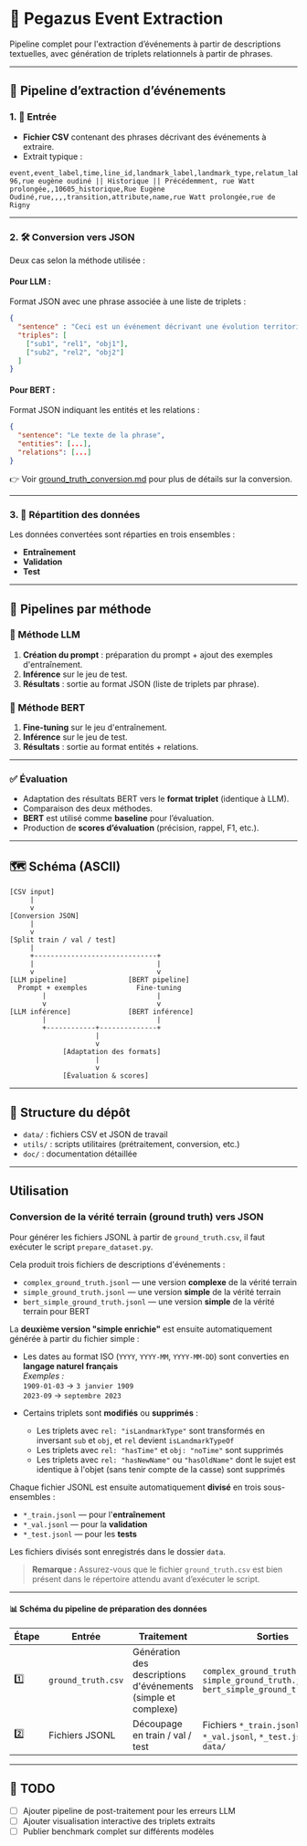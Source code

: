 # 🦄 Pegazus Event Extraction

Pipeline complet pour l'extraction d’événements à partir de descriptions textuelles, avec génération de triplets relationnels à partir de phrases.

---

## 🔁 Pipeline d’extraction d’événements

### 1. 🎯 Entrée
- **Fichier CSV** contenant des phrases décrivant des événements à extraire.
- Extrait typique :
```
event,event_label,time,line_id,landmark_label,landmark_type,relatum_label,relatum_type,relation_type,change_type,change_on,attribute_type,outdates,makes_effective
96,rue eugène oudiné || Historique || Précédemment, rue Watt prolongée,,10605_historique,Rue Eugène Oudiné,rue,,,,transition,attribute,name,rue Watt prolongée,rue de Rigny
```

---

### 2. 🛠️ Conversion vers JSON

Deux cas selon la méthode utilisée :

#### Pour **LLM** :
Format JSON avec une phrase associée à une liste de triplets :
```json
{
  "sentence" : "Ceci est un événement décrivant une évolution territoriale",
  "triples": [
    ["sub1", "rel1", "obj1"],
    ["sub2", "rel2", "obj2"]
  ]
}
```

#### Pour **BERT** :
Format JSON indiquant les entités et les relations :
```json
{
  "sentence": "Le texte de la phrase",
  "entities": [...],
  "relations": [...]
}
```

👉 Voir [ground_truth_conversion.md](doc/ground_truth_conversion.md) pour plus de détails sur la conversion.

---

### 3. 📂 Répartition des données

Les données convertées sont réparties en trois ensembles :
- **Entraînement**
- **Validation**
- **Test**

---

## 🔀 Pipelines par méthode

### 🧠 Méthode LLM
1. **Création du prompt** : préparation du prompt + ajout des exemples d'entraînement.
2. **Inférence** sur le jeu de test.
3. **Résultats** : sortie au format JSON (liste de triplets par phrase).

### 🤖 Méthode BERT
1. **Fine-tuning** sur le jeu d'entraînement.
2. **Inférence** sur le jeu de test.
3. **Résultats** : sortie au format entités + relations.

---

### ✅ Évaluation

- Adaptation des résultats BERT vers le **format triplet** (identique à LLM).
- Comparaison des deux méthodes.
- **BERT** est utilisé comme **baseline** pour l’évaluation.
- Production de **scores d’évaluation** (précision, rappel, F1, etc.).

---

## 🗺️ Schéma (ASCII)

```
[CSV input]
     |
     v
[Conversion JSON]
     |
     v
[Split train / val / test]
     |
     +------------------------------+
     |                              |
     v                              v
[LLM pipeline]               [BERT pipeline]
  Prompt + exemples            Fine-tuning
        |                           |
        v                           v
[LLM inférence]              [BERT inférence]
        |                           |
        +------------+--------------+
                     |
                     v
             [Adaptation des formats]
                     |
                     v
             [Évaluation & scores]
```

---

## 📁 Structure du dépôt

- `data/` : fichiers CSV et JSON de travail
- `utils/` : scripts utilitaires (prétraitement, conversion, etc.)
- `doc/` : documentation détaillée

---

## Utilisation

### Conversion de la vérité terrain (ground truth) vers JSON

Pour générer les fichiers JSONL à partir de `ground_truth.csv`, il faut exécuter le script `prepare_dataset.py`.

Cela produit trois fichiers de descriptions d'événements :

- `complex_ground_truth.jsonl` — une version **complexe** de la vérité terrain  
- `simple_ground_truth.jsonl` — une version **simple** de la vérité terrain
- `bert_simple_ground_truth.jsonl` — une version **simple** de la vérité terrain pour BERT

La **deuxième version "simple enrichie"** est ensuite automatiquement générée à partir du fichier simple :

- Les dates au format ISO (`YYYY`, `YYYY-MM`, `YYYY-MM-DD`) sont converties en **langage naturel français**  
  _Exemples :_  
  `1909-01-03` → `3 janvier 1909`  
  `2023-09` → `septembre 2023`

- Certains triplets sont **modifiés** ou **supprimés** :
  - Les triplets avec `rel: "isLandmarkType"` sont transformés en inversant `sub` et `obj`, et `rel` devient `isLandmarkTypeOf`
  - Les triplets avec `rel: "hasTime"` et `obj: "noTime"` sont supprimés
  - Les triplets avec `rel: "hasNewName"` ou `"hasOldName"` dont le sujet est identique à l'objet (sans tenir compte de la casse) sont supprimés

Chaque fichier JSONL est ensuite automatiquement **divisé** en trois sous-ensembles :

- `*_train.jsonl` — pour l'**entraînement**
- `*_val.jsonl` — pour la **validation**
- `*_test.jsonl` — pour les **tests**

Les fichiers divisés sont enregistrés dans le dossier `data`.

> **Remarque :** Assurez-vous que le fichier `ground_truth.csv` est bien présent dans le répertoire attendu avant d’exécuter le script.

---

#### 📊 Schéma du pipeline de préparation des données

| Étape | Entrée                    | Traitement                                                                 | Sorties                                                    |
|-------|---------------------------|----------------------------------------------------------------------------|-------------------------------------------------------------|
| 1️⃣    | `ground_truth.csv`        | Génération des descriptions d'événements (simple et complexe)              | `complex_ground_truth.jsonl`<br>`simple_ground_truth.jsonl`<br>`bert_simple_ground_truth.jsonl`|
| 2️⃣    | Fichiers JSONL            | Découpage en train / val / test                                           | Fichiers `*_train.jsonl`, `*_val.jsonl`, `*_test.jsonl` dans `data/` |

---

## 📌 TODO

- [ ] Ajouter pipeline de post-traitement pour les erreurs LLM
- [ ] Ajouter visualisation interactive des triplets extraits
- [ ] Publier benchmark complet sur différents modèles
